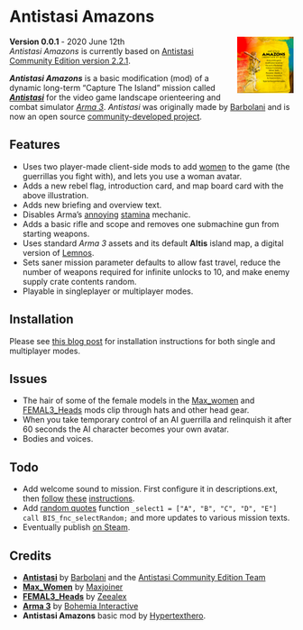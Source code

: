 # Antistasi Amazons  

<img src="antistasi-amazons.jpg" alt="Antistasi Amazons illustration by Simon Griffee." width="100" align="right">

**Version 0.0.1** - 2020 June 12th  
*Antistasi Amazons* is currently based on [Antistasi Community Edition version 2.2.1][ascev].

[ascev]: https://github.com/official-antistasi-community/A3-Antistasi/releases/tag/2.2.1

***Antistasi Amazons*** is a basic modification (mod) of a dynamic long-term “Capture The Island” mission called ***[Antistasi][as]*** for the video game landscape orienteering and combat simulator *[Arma 3][a3]*. *Antistasi* was originally made by [Barbolani](https://www.youtube.com/user/barbolani/) and is now an open source [community-developed project][asc].

[a3]: https://www.bohemia.net/games/arma3
[as]: https://github.com/official-antistasi-community/A3-Antistasi
[asc]: https://github.com/official-antistasi-community/A3-Antistasi/graphs/contributors

## Features

- Uses two player-made client-side mods to add [women][w] to the game (the guerrillas you fight with), and lets you use a woman avatar.
- Adds a new rebel flag, introduction card, and map board card with the above illustration.
- Adds new briefing and overview text.
- Disables Arma’s [annoying][annoying] [stamina][st] mechanic.
- Adds a basic rifle and scope and removes one submachine gun from starting weapons.
- Uses standard *Arma 3* assets and its default **Altis** island map, a digital version of [Lemnos][lem].
- Sets saner mission parameter defaults to allow fast travel, reduce the number of weapons required for infinite unlocks to 10, and make enemy supply crate contents random.
- Playable in singleplayer or multiplayer modes.

## Installation

Please see [this blog post](https://hypertexthero.com/amazons) for installation instructions for both single and multiplayer modes.

[w]: https://en.wikipedia.org/wiki/Women_in_combat
[annoying]: https://community.bistudio.com/wiki/Arma_3_Stamina
[st]: https://www.washingtonpost.com/opinions/women-in-combat-roles-would-strengthen-the-military/2014/04/03/f0aeb140-bb50-11e3-9a05-c739f29ccb08_story.html 
[lem]: https://en.wikipedia.org/wiki/Lemnos

## Issues

- The hair of some of the female models in the [Max_women][fh] and [FEMAL3_Heads][mw] mods clip through hats and other head gear.
- When you take temporary control of an AI guerrilla and relinquish it after 60 seconds the AI character becomes your own avatar. 
- Bodies and voices.
  
[fh]: https://steamcommunity.com/workshop/filedetails/?id=374775446
[mw]: https://steamcommunity.com/workshop/filedetails/?id=1451755886

## Todo
  
- Add welcome sound to mission. First configure it in descriptions.ext, then [follow](https://community.bistudio.com/wiki/playSound3D) [these](https://steamcommunity.com/app/107410/discussions/0/143387886728301734/) [instructions](https://forums.bohemia.net/forums/topic/189498-solved-how-to-correctly-reference-a3-vanilla-sounds/).
- Add [random quotes](https://community.bistudio.com/wiki/BIS_fnc_selectRandom) function `_select1 = ["A", "B", "C", "D", "E"] call BIS_fnc_selectRandom;` and more updates to various mission texts.
- Eventually publish [on Steam](https://arma3.com/workshop101).

## Credits

- **[Antistasi](https://github.com/official-antistasi-community/A3-Antistasi)** by [Barbolani](https://www.youtube.com/user/barbolani/) and the [Antistasi Community Edition Team](https://github.com/official-antistasi-community/A3-Antistasi/graphs/contributors)
- **[Max_Women](https://steamcommunity.com/workshop/filedetails/?id=1451755886)** by [Maxjoiner](https://www.youtube.com/channel/UCPGvwaVtKMTa7EHrT-Ys4ww)
- **[FEMAL3_Heads](https://steamcommunity.com/workshop/filedetails/?id=374775446)** by [Zeealex](https://www.deviantart.com/zeealex)
- **[Arma 3](https://www.bohemia.net/games/arma3)** by [Bohemia Interactive](https://www.bohemia.net/)
- **Antistasi Amazons** basic mod by [Hypertexthero](https://hypertexthero.com).